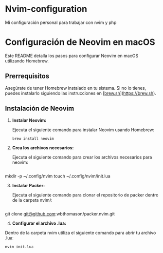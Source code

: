 # Nvim-configuration
Mi configuración personal para trabajar con nvim y php
# Configuración de Neovim en macOS

Este README detalla los pasos para configurar Neovim en macOS utilizando Homebrew.
## Prerrequisitos

Asegúrate de tener Homebrew instalado en tu sistema. Si no lo tienes, puedes instalarlo siguiendo las instrucciones en [[brew.sh](https://brew.sh/)](https://brew.sh).

## Instalación de Neovim

1. **Instalar Neovim:**

   Ejecuta el siguiente comando para instalar Neovim usando Homebrew:

   ```bash
   brew install neovim

2. **Crea los archivos necesarios:**

   Ejecuta el siguiente comando para crear los archivos necesarios para neovim:

   ```bash
  mkdir -p ~/.config/nvim
  touch ~/.config/nvim/init.lua

3. **Instalar Packer:**

   Ejecuta el siguiente comando para clonar el repositorio de packer dentro de la carpeta nvim/:

   ```bash
  git clone git@github.com:wbthomason/packer.nvim.git

4. **Configurar el archivo .lua:**

  Dentro de la carpeta nvim utiliza el siguiente comando para abrir tu archivo .lua:

   ```bash
  nvim init.lua
